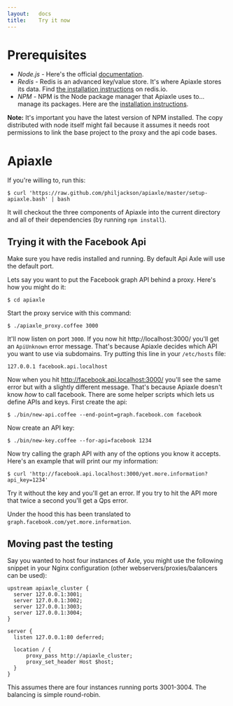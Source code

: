 ```yaml
---
layout:   docs
title:    Try it now
---
```


# Prerequisites

* *Node.js* - Here's the official
  [documentation](https://github.com/joyent/node/wiki/Installation).
* *Redis* - Redis is an advanced key/value store. It's where Apiaxle
  stores its data. Find [the installation
  instructions](http://redis.io/download) on redis.io.
* *NPM* - NPM is the Node package manager that Apiaxle uses to... manage its
  packages. Here are the [installation
  instructions](http://npmjs.org/).

**Note:** It's important you have the latest version of NPM
installed. The copy distributed with node itself might fail because it
assumes it needs root permissions to link the base project to the
proxy and the api code bases.

# Apiaxle

If you're willing to, run this:

    $ curl 'https://raw.github.com/philjackson/apiaxle/master/setup-apiaxle.bash' | bash

It will checkout the three components of Apiaxle into the current
directory and all of their dependencies (by running `npm
install`).

## Trying it with the Facebook Api

Make sure you have redis installed and running. By default Api Axle
will use the default port.

Lets say you want to put the Facebook graph API behind a proxy. Here's
how you might do it:

    $ cd apiaxle

Start the proxy service with this command:

    $ ./apiaxle_proxy.coffee 3000

It'll now listen on port `3000`. If you now hit http://localhost:3000/
you'll get an `ApiUnknown` error message. That's because Apiaxle
decides which API you want to use via subdomains. Try putting this
line in your `/etc/hosts` file:

    127.0.0.1 facebook.api.localhost

Now when you hit http://facebook.api.localhost:3000/ you'll see the
same error but with a slightly different message. That's because
Apiaxle doesn't know *how* to call facebook. There are some helper
scripts which lets us define APIs and keys. First create the api:

    $ ./bin/new-api.coffee --end-point=graph.facebook.com facebook

Now create an API key:

    $ ./bin/new-key.coffee --for-api=facebook 1234

Now try calling the graph API with any of the options you know it
accepts. Here's an example that will print our my information:

    $ curl 'http://facebook.api.localhost:3000/yet.more.information?api_key=1234'

Try it without the key and you'll get an error. If you try to hit the
API more that twice a second you'll get a Qps error.

Under the hood this has been translated to
`graph.facebook.com/yet.more.information`.

## Moving past the testing

Say you wanted to host four instances of Axle, you might use the
following snippet in your Nginx configuration (other
webservers/proxies/balancers can be used):

    upstream apiaxle_cluster {
      server 127.0.0.1:3001;
      server 127.0.0.1:3002;
      server 127.0.0.1:3003;
      server 127.0.0.1:3004;
    }

    server {
      listen 127.0.0.1:80 deferred;

      location / {
          proxy_pass http://apiaxle_cluster;
          proxy_set_header Host $host;
      }
    }

This assumes there are four instances running ports 3001-3004. The
balancing is simple round-robin.
